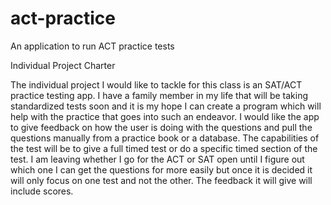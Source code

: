 # act-practice
An application to run ACT practice tests

Individual Project Charter

The individual project I would like to tackle for this class is an SAT/ACT practice testing app. I have a family member in my life that will be taking standardized tests soon and it is my hope I can create a program which will help with the practice that goes into such an endeavor. I would like the app to give feedback on how the user is doing with the questions and pull the questions manually from a practice book or a database. The capabilities of the test will be to give a full timed test or do a specific timed section of the test. I am leaving whether I go for the ACT or SAT open until I figure out which one I can get the questions for more easily but once it is decided it will only focus on one test and not the other. The feedback it will give will include scores.
